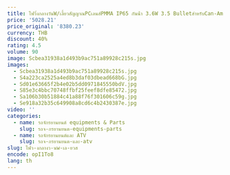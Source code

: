 ```yaml
---
title: ไฟวิ่งกลางวันW/เลี้ยวสัญญาณPCเลนส์PMMA IP65 กันน้ํา 3.6W 3.5 BulletสําหรับCan-Am Maverick R Max X RS 999T 2024-2025
price: '5028.21'
price_original: '8380.23'
currency: THB
discount: 40%
rating: 4.5
volume: 90
image: Scbea31938a1d493b9ac751a89928c215s.jpg
images:
  - Scbea31938a1d493b9ac751a89928c215s.jpg
  - S4a223ca2525a4ed8b3daf03dbead668bG.jpg
  - Sd01e63665f2b4e02b5dd0971845550bdV.jpg
  - S85e3c4bbc70748ffbf25feef8dfe85472.jpg
  - Sa106b30b51884c41a88f76f301606c59g.jpg
  - Se918a32b35c649908a8cd6c4b2430387e.jpg
video: ''
categories:
  - name: รถจักรยานยนต์ equipments & Parts
    slug: รถจ-กรยานยนต-equipments-parts
  - name: รถจักรยานยนต์และ ATV
    slug: รถจ-กรยานยนต-และ-atv
slug: ไฟว-งกลางว-นw-เล-ยวส
encode: opI1To8
lang: th
---
```

  